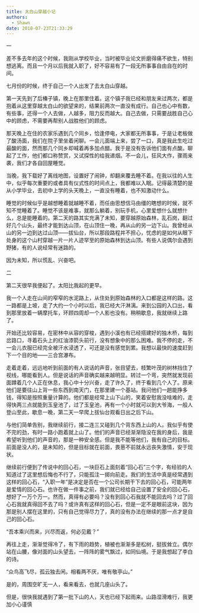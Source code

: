```yaml
---
title: 太白山穿越小记
authors:
  - Shawn
date: 2018-07-23T21:33:29
---
```

一

差不多去年的这个时候，我刚从学校毕业，当时被毕业论文折磨得痛不欲生，特别想逃离。而且一个月以后我就入职了，好不容易有了一段无所事事自由自在的时间。

七月份的时候，终于自己一个人出发了去太白山穿越。

第一天先到了后榛子镇，晚上在那里住着。这个镇子我已经和朋友来过两次，都是抱着从这里穿越太白山的欲望来的，结果前两次一直没有成行。自己也心中有数，有些事，还得一个人去做，人越多，阻力反而越大。自己去做，只需要战胜自己心中的顾虑，不需要再帮别人战胜他们的顾虑。

那天晚上在住的农家乐遇到几个同乡，恰逢停电，大家都无所事事，于是让老板做了酸汤面，我们在院子里坐着闲聊。一会儿面端上来，尝了一口，真是我此生吃过最酸的面，然而那几个同乡却喊着再多加点醋。我于是没有告诉他们面有点酸。聊起了工作，他们都口称赞赏，又试探性的给我递烟。不一会儿，狂风大作，骤雨来袭，我们才各自回屋睡觉。

当晚，我下载好了离线地图，设置好了闹钟，却翻来覆去睡不着。在我以往的人生中，似乎每次重要的或者具有仪式性的时间点上，我都难以入眠。记得最清楚的是从小学毕业，去初中上学的头天晚上，一直没有睡着，也不知激动什么。


睡觉的时候似乎是越想睡着就越睡不着，而任由思想信马由缰的瞎想的时候，就不知不觉睡着了。睡觉不该是难事，就那么躺着，别玩手机，心里爱想什么就想什么，总是能睡着的。第二天的路其实充满了未知，要穿越原始森林，乱石岗，翻过好几个山头，最终才能到达山顶，在山顶住一晚，再从山的另一边下山。我曾经从山的另一边到达过山顶——拔仙台，所以那段路程并不担心，忧虑的是如何从眼下处身的这个山村穿越一片一片人迹罕至的原始森林到达山顶。有些人说偶尔会遇到野猪，有的人说经常有迷路的。

因为未知，所以慌乱、兴奋吧。

二

第二天很早我便起了。太阳比我起的更早。

我一个人走在山间的窄窄的水泥路上，从住处到原始森林的入口都是这样的路。这一路都是上坡，走了大约一个小时以后，我已经大汗淋漓。来到公园的入口出，看到那里放着一辆摩托车，环顾四周却一个人影也没有。稍稍歇息，我就继续上路了。

开始还比较容易，在密林中从容的穿梭，遇到小溪也有已经搭建好的独木桥，每到岔路口，寻着石头上的红油漆箭头前行，没有想象中的那么困难。我不停的走，不一会儿衣服已经完全被汗水浸透了，可还是没有感觉到累。我想以最快的速度赶到下一个目的地——三合宫瀑布。

走着走着，远远地听到前面的有人说话的声音，张目望去，枝繁叶茂的树林挡住了视线，哪能看到人。但是说话的声音确实越来越明显。转过一个弯，突然就发现前面蹲着几个人正在休息，我心中十分兴奋，走了许久了，终于看到几个人了。原来他们是要往山上背一些东西到南天门，在那里建一个基站。我问他们一趟能挣多钱，得知是按照重量计算的。他们都是经常上山下山的，笑着安慰我没啥难的，走得快两三点就能到玉皇池了，过了玉皇池，再有一个小时就可以到大爷海，一般人登山至此，歇息一晚，第二天一早爬上拔仙台观看日出之后下山。

与他们简单告别，我继续前行，接二连三又碰到几个背东西上山的人。我似乎有使不完的劲，有时一路小跑着就上山了。他们的声音已经渐渐隐没在我的身后，我是希望听到他们的声音的，那是一种安全感。但是我不能等他们，我有自己的目标。前面是没人的，是未知的，但是目标就在前面，畏葸不前就永远丧失激情，安于现状。

继续前行便到了传说中的回心石，一块巨石上面刻着“回心石”三个字，有经验的人知道过了这里想后悔也不行了，只能孤注一掷向前走。我们的生活中真是经常遇到这样的回心石，“入职一年”是决定是否在一个公司长期干下去的回心石，可能两年是爱情的回心石。也许在做一件事之前，我们就已经给自己设置了安全的回心石，想好了一万个万一。然而，真得有必要吗？没有到回心石我就不能回去吗？过了回心石我就真得回不去了吗？或许真有这样的回心石，但是一定不是眼前这块，因为那是别人摆在这里的，只有自己觉得尽力了，真的没有办法在继续的那一点才是自己的回心石。

“吾本乘兴而来，兴尽而返，何必见戴？”

再往上走，渐渐觉得冷了，有下雨的趋势，植被也渐渐多是松树，挺拔耸立。偶尔站在山腰，像对面的山头望去，一阵阵的雾气飘过，如同仙境。于是我想起了李白的诗。

“众鸟高飞尽，孤云独去闲。相看两不厌，唯有敬亭山。”

是的，周围空旷无一人，看来看去，也就几座山头了。

但是，很快我就遇到了第一批下山的人，天也已经下起雨来。山路湿滑难行，我更加小心谨慎